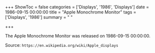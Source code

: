 +++
ShowToc = false
categories = ['Displays', '1986', 'Displays']
date = 1986-09-15 00:00:00
title = "Apple Monochrome Monitor"
tags = ['Displays', '1986']
summary = " "

+++

The Apple Monochrome Monitor was released on 1986-09-15 00:00:00.

Source: `https://en.wikipedia.org/wiki/Apple_displays`


